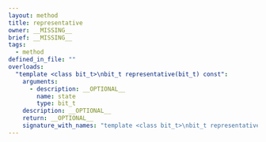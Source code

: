 ```yaml
---
layout: method
title: representative
owner: __MISSING__
brief: __MISSING__
tags:
  - method
defined_in_file: ""
overloads:
  "template <class bit_t>\nbit_t representative(bit_t) const":
    arguments:
      - description: __OPTIONAL__
        name: state
        type: bit_t
    description: __OPTIONAL__
    return: __OPTIONAL__
    signature_with_names: "template <class bit_t>\nbit_t representative(bit_t state) const"
---
```

